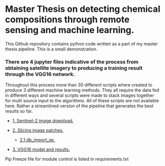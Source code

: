 # Master Thesis on detecting chemical compositions through remote sensing and machine learning.
This Github repository contains python code written as a part of my master thesis pipeline.
This is a small demonstration.

### There are 4 jupyter files indicative of the process from obtaining satellite imagery to producing a training result through the VGG16 network.

Throughout this process more than 30 different scripts where created to produce 3 different machine learning methods. They all require the data fed in different ways and several scripts were made to stack images together for multi source input to the algorithms. All of these scripts are not available here. Rather a streamlined version of the pipeline that generates the best results so far.

- [1. Sentinel-2 image download.](https://github.com/Kongstad/mt/blob/master/notebooks/sentinel2_download.ipynb)

- [2. Slicing image patches.](https://github.com/Kongstad/mt/blob/master/notebooks/S2_slice_patches_categorical.ipynb)

   - [2.1 db_import_sp.](https://github.com/Kongstad/mt/blob/master/notebooks/db_import_sp.ipynb)
  
- [3. VGG16 model and results.](https://github.com/Kongstad/mt/blob/master/notebooks/vgg16_cnn.ipynb)



Pip Freeze file for module control is listed in requirements.txt


